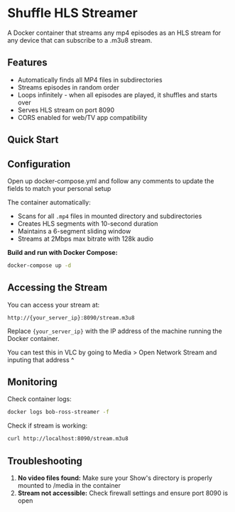 # Shuffle HLS Streamer

A Docker container that streams any mp4 episodes as an HLS stream for any device that can subscribe to a .m3u8 stream.

## Features

- Automatically finds all MP4 files in subdirectories
- Streams episodes in random order
- Loops infinitely - when all episodes are played, it shuffles and starts over
- Serves HLS stream on port 8090
- CORS enabled for web/TV app compatibility

## Quick Start
## Configuration

Open up docker-compose.yml and follow any comments to update the fields to match your personal setup

The container automatically:
- Scans for all `.mp4` files in mounted directory and subdirectories
- Creates HLS segments with 10-second duration
- Maintains a 6-segment sliding window
- Streams at 2Mbps max bitrate with 128k audio


**Build and run with Docker Compose:**
   ```bash
   docker-compose up -d
   ```


## Accessing the Stream

You can access your stream at:
```
http://{your_server_ip}:8090/stream.m3u8
```

Replace `{your_server_ip}` with the IP address of the machine running the Docker container.

You can test this in VLC by going to Media > Open Network Stream and inputing that address ^


## Monitoring

Check container logs:
```bash
docker logs bob-ross-streamer -f
```

Check if stream is working:
```bash
curl http://localhost:8090/stream.m3u8
```

## Troubleshooting

1. **No video files found:** Make sure your Show's directory is properly mounted to /media in the container
2. **Stream not accessible:** Check firewall settings and ensure port 8090 is open
